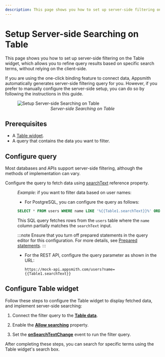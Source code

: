 ```yaml
---
description: This page shows you how to set up server-side filtering on the Table widget, which allows you to refine query results based on specific search terms, without relying on the client-side. 
---
```

# Setup Server-side Searching on Table

This page shows you how to set up server-side filtering on the Table widget, which allows you to refine query results based on specific search terms, without relying on the client-side. 

If you are using the one-click binding feature to connect data, Appsmith automatically generates server-side filtering query for you. However, if you prefer to manually configure the server-side setup, you can do so by following the instructions in this guide.

<figure>
  <img src="/img/server-search-table.gif" style= {{width:"700px", height:"auto"}} alt="Setup Server-side Searching on Table"/>
   <figcaption align = "center"><i>Server-side Searching on Table</i></figcaption>
</figure>



## Prerequisites

* A [Table widget](/reference/widgets/table).
* A query that contains the data you want to filter.

## Configure query

Most databases and APIs support server-side filtering, although the methods of implementation can vary.

Configure the query to fetch data using [searchText](/reference/widgets/table#searchtext-string) reference property.

<dd>

*Example:* if you want to filter data based on user names:

* For PostgreSQL, you can configure the query as follows:


 ```sql
 SELECT * FROM users WHERE name LIKE '%{{Table1.searchText}}%' ORDER BY id LIMIT 10;
 ```

This SQL query fetches rows from the `users` table where the `name` column partially matches the `searchText` input.

:::note
Ensure that you turn off prepared statements in the query editor for this configuration. For more details, see [Prepared statements](/connect-data/concepts/how-to-use-prepared-statements).
:::

* For the REST API, configure the query parameter as shown in the URL:


   ```
   https://mock-api.appsmith.com/users?name={{Table1.searchText}}
   ```


</dd>


## Configure Table widget

Follow these steps to configure the Table widget to display fetched data, and implement server-side searching:

1. Connect the filter query to the [**Table data**](/reference/widgets/table#table-data-arrayobject).

2. Enable the [**Allow searching**](/reference/widgets/table#allow-searching-boolean) property.

3. Set the [**onSearchTextChange**](/reference/widgets/table#onsearchtextchanged) event to run the filter query.

After completing these steps, you can search for specific terms using the Table widget's search box.


